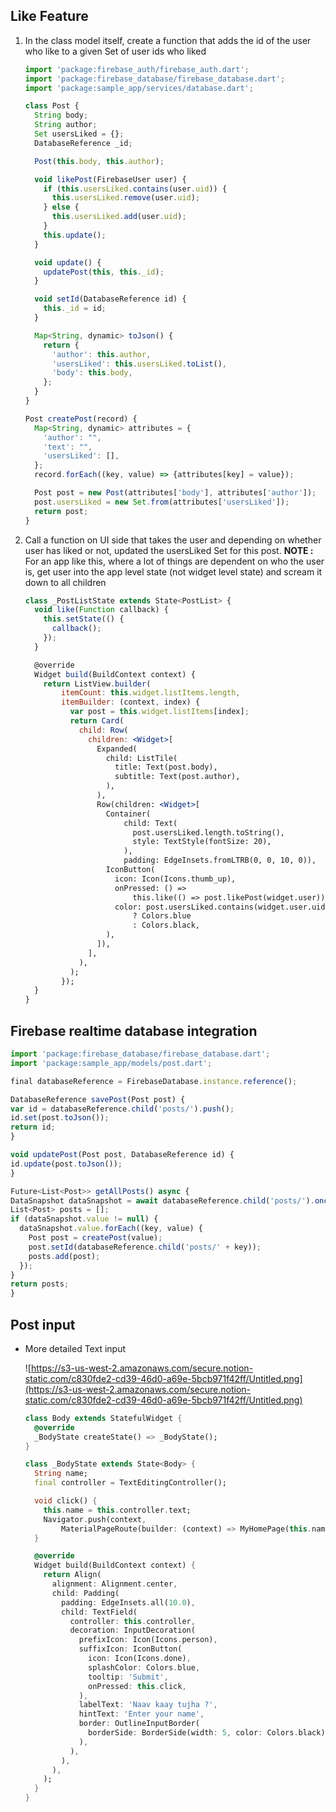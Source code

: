 ## Like Feature

1. In the class model itself, create a function that adds the id of the user who like to a given Set of user ids who liked

    ```jsx
    import 'package:firebase_auth/firebase_auth.dart';
    import 'package:firebase_database/firebase_database.dart';
    import 'package:sample_app/services/database.dart';

    class Post {
      String body;
      String author;
      Set usersLiked = {};
      DatabaseReference _id;

      Post(this.body, this.author);

      void likePost(FirebaseUser user) {
        if (this.usersLiked.contains(user.uid)) {
          this.usersLiked.remove(user.uid);
        } else {
          this.usersLiked.add(user.uid);
        }
        this.update();
      }

      void update() {
        updatePost(this, this._id);
      }

      void setId(DatabaseReference id) {
        this._id = id;
      }

      Map<String, dynamic> toJson() {
        return {
          'author': this.author,
          'usersLiked': this.usersLiked.toList(),
          'body': this.body,
        };
      }
    }

    Post createPost(record) {
      Map<String, dynamic> attributes = {
        'author': "",
        'text': "",
        'usersLiked': [],
      };
      record.forEach((key, value) => {attributes[key] = value});

      Post post = new Post(attributes['body'], attributes['author']);
      post.usersLiked = new Set.from(attributes['usersLiked']);
      return post;
    }
    ```

2. Call a function on UI side that takes the user and depending on whether user has liked or not, updated the usersLiked Set for this post.
**NOTE :** For an app like this, where a lot of things are dependent on who the user is, get user into the app level state (not widget level state) and scream it down to all children

    ```jsx
    class _PostListState extends State<PostList> {
      void like(Function callback) {
        this.setState(() {
          callback();
        });
      }

      @override
      Widget build(BuildContext context) {
        return ListView.builder(
            itemCount: this.widget.listItems.length,
            itemBuilder: (context, index) {
              var post = this.widget.listItems[index];
              return Card(
                child: Row(
                  children: <Widget>[
                    Expanded(
                      child: ListTile(
                        title: Text(post.body),
                        subtitle: Text(post.author),
                      ),
                    ),
                    Row(children: <Widget>[
                      Container(
                          child: Text(
                            post.usersLiked.length.toString(),
                            style: TextStyle(fontSize: 20),
                          ),
                          padding: EdgeInsets.fromLTRB(0, 0, 10, 0)),
                      IconButton(
                        icon: Icon(Icons.thumb_up),
                        onPressed: () =>
                            this.like(() => post.likePost(widget.user)),
                        color: post.usersLiked.contains(widget.user.uid)
                            ? Colors.blue
                            : Colors.black,
                      ),
                    ]),
                  ],
                ),
              );
            });
      }
    }
    ```
    
  ## Firebase realtime database integration
  
  ```jsx
import 'package:firebase_database/firebase_database.dart';
import 'package:sample_app/models/post.dart';

final databaseReference = FirebaseDatabase.instance.reference();

DatabaseReference savePost(Post post) {
  var id = databaseReference.child('posts/').push();
  id.set(post.toJson());
  return id;
}

void updatePost(Post post, DatabaseReference id) {
  id.update(post.toJson());
}

Future<List<Post>> getAllPosts() async {
  DataSnapshot dataSnapshot = await databaseReference.child('posts/').once();
  List<Post> posts = [];
  if (dataSnapshot.value != null) {
    dataSnapshot.value.forEach((key, value) {
      Post post = createPost(value);
      post.setId(databaseReference.child('posts/' + key));
      posts.add(post);
    });
  }
  return posts;
}
```

## Post input 

- More detailed Text input

    ![https://s3-us-west-2.amazonaws.com/secure.notion-static.com/c830fde2-cd39-46d0-a69e-5bcb971f42ff/Untitled.png](https://s3-us-west-2.amazonaws.com/secure.notion-static.com/c830fde2-cd39-46d0-a69e-5bcb971f42ff/Untitled.png)

    ```dart
    class Body extends StatefulWidget {
      @override
      _BodyState createState() => _BodyState();
    }

    class _BodyState extends State<Body> {
      String name;
      final controller = TextEditingController();

      void click() {
        this.name = this.controller.text;
        Navigator.push(context,
            MaterialPageRoute(builder: (context) => MyHomePage(this.name)));
      }

      @override
      Widget build(BuildContext context) {
        return Align(
          alignment: Alignment.center,
          child: Padding(
            padding: EdgeInsets.all(10.0),
            child: TextField(
              controller: this.controller,
              decoration: InputDecoration(
                prefixIcon: Icon(Icons.person),
                suffixIcon: IconButton(
                  icon: Icon(Icons.done),
                  splashColor: Colors.blue,
                  tooltip: 'Submit',
                  onPressed: this.click,
                ),
                labelText: 'Naav kaay tujha ?',
                hintText: 'Enter your name',
                border: OutlineInputBorder(
                  borderSide: BorderSide(width: 5, color: Colors.black),
                ),
              ),
            ),
          ),
        );
      }
    }
    ```
    
